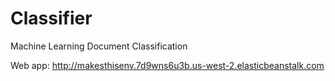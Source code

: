 # Classifier
Machine Learning Document Classification

Web app: http://makesthisenv.7d9wns6u3b.us-west-2.elasticbeanstalk.com



